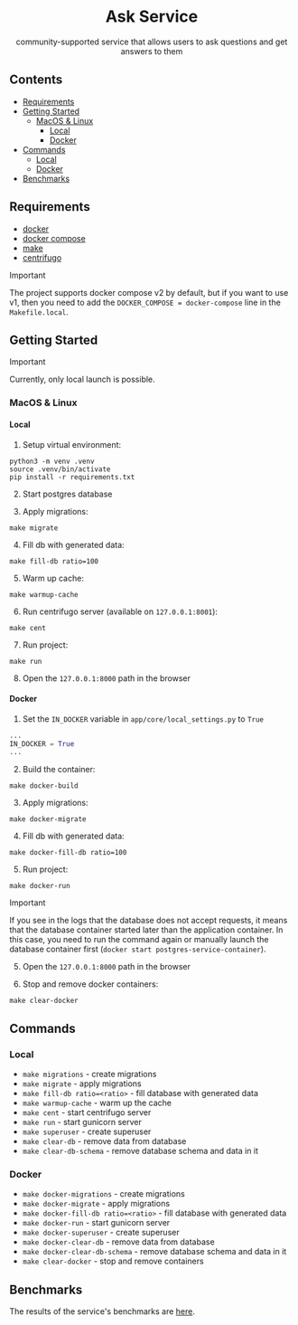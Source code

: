 <div align="center">

# Ask Service

community-supported service that allows users to ask questions and get answers to them

</div> 

## Contents

* [Requirements](#requirements)
* [Getting Started](#getting-started)
  * [MacOS & Linux](#macos-linux)
    * [Local](#local-steps)
    * [Docker](#docker-steps)
* [Commands](#commands)
  * [Local](#local-commands)
  * [Docker](#docker-commands)
* [Benchmarks](#benchmarks)

## Requirements <a name="requirements"></a>

* [docker](https://docs.docker.com/)
* [docker compose](https://docs.docker.com/compose/)
* [make](https://www.gnu.org/software/make/manual/make.html)
* [centrifugo](https://centrifugal.dev/)

> [!IMPORTANT]  
> The project supports docker compose v2 by default, but if you want to use v1, then you need to add the `DOCKER_COMPOSE = docker-compose` line in the `Makefile.local`.

## Getting Started <a name="getting-started"></a>

> [!IMPORTANT]  
> Currently, only local launch is possible.

### MacOS & Linux <a name="macos-linux"></a>

#### Local <a name="local-steps"></a>

1. Setup virtual environment:

```shell
python3 -m venv .venv
source .venv/bin/activate
pip install -r requirements.txt
```

2. Start postgres database

3. Apply migrations:

```shell
make migrate
```

4. Fill db with generated data:

```shell
make fill-db ratio=100
```

5. Warm up cache:

```shell
make warmup-cache
```

6. Run centrifugo server (available on `127.0.0.1:8001`):

```shell
make cent
```

7. Run project:

```shell
make run
```

8. Open the `127.0.0.1:8000` path in the browser

#### Docker <a name="docker-steps"></a>

1. Set the `IN_DOCKER` variable in `app/core/local_settings.py` to `True`

```python
...
IN_DOCKER = True
...
```

2. Build the container:

```shell
make docker-build
```

3. Apply migrations:

```shell
make docker-migrate
```

4. Fill db with generated data:

```shell
make docker-fill-db ratio=100
```

5. Run project:

```shell
make docker-run
```

> [!IMPORTANT]  
> If you see in the logs that the database does not accept requests, it means that the database container started later than the application container. In this case, you need to run the command again or manually launch the database container first (`docker start postgres-service-container`).

5. Open the `127.0.0.1:8000` path in the browser

6. Stop and remove docker containers:

```shell
make clear-docker
```

## Commands <a name="commands"></a>

### Local <a name="local-commands"></a>

* `make migrations` - create migrations
* `make migrate` - apply migrations
* `make fill-db ratio=<ratio>` - fill database with generated data
* `make warmup-cache` - warm up the cache
* `make cent` - start centrifugo server
* `make run` - start gunicorn server
* `make superuser` - create superuser
* `make clear-db` - remove data from database
* `make clear-db-schema` - remove database schema and data in it

### Docker <a name="docker-commands"></a>

* `make docker-migrations` - create migrations
* `make docker-migrate` - apply migrations
* `make docker-fill-db ratio=<ratio>` - fill database with generated data
* `make docker-run` - start gunicorn server
* `make docker-superuser` - create superuser
* `make docker-clear-db` - remove data from database
* `make docker-clear-db-schema` - remove database schema and data in it
* `make clear-docker` - stop and remove containers

## Benchmarks <a name="benchmarks"></a>

The results of the service's benchmarks are [here](docs/benchmarks.md).
